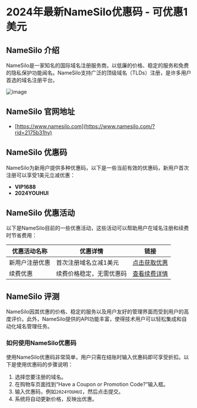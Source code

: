 # 2024年最新NameSilo优惠码 - 可优惠1美元

## NameSilo 介绍
NameSilo是一家知名的国际域名注册服务商，以低廉的价格、稳定的服务和免费的隐私保护功能闻名。NameSilo支持广泛的顶级域名（TLDs）注册，是许多用户首选的域名注册平台。

![image](https://github.com/perryflanery774/NameSilo/assets/167602998/522e4d22-b6ba-4200-9444-77be7b7b8a9f)

## NameSilo 官网地址
- [https://www.namesilo.com](https://www.namesilo.com/?rid=2175b31hy)

## NameSilo 优惠码
NameSilo为新用户提供多种优惠码，以下是一些当前有效的优惠码，新用户首次注册可以享受1美元立减优惠：
- **VIP1688**
- **2024YOUHUI**


## NameSilo 优惠活动
以下是NameSilo目前的一些优惠活动，这些活动可以帮助用户在域名注册和续费时节省费用：

| 优惠活动名称       | 优惠详情                  | 链接                                       |
|-----------------|-------------------------|------------------------------------------|
| 新用户注册优惠      | 首次注册域名立减1美元          | [点击获取优惠](https://www.namesilo.com/?rid=2175b31hy) |
| 续费优惠          | 续费价格稳定，无需优惠码         | [查看续费详情](https://www.namesilo.com/?rid=2175b31hy) |

## NameSilo 评测
NameSilo因其优惠的价格、稳定的服务以及用户友好的管理界面而受到用户的高度评价。此外，NameSilo提供的API功能丰富，使得技术用户可以轻松集成和自动化域名管理任务。

### 如何使用NameSilo优惠码
使用NameSilo优惠码非常简单，用户只需在结账时输入优惠码即可享受折扣。以下是使用优惠码的步骤说明：
1. 选择您要注册的域名。
2. 在购物车页面找到“Have a Coupon or Promotion Code?”输入框。
3. 输入优惠码，例如`2024YOUHUI`，然后点击提交。
4. 系统将自动更新价格，反映出优惠。


